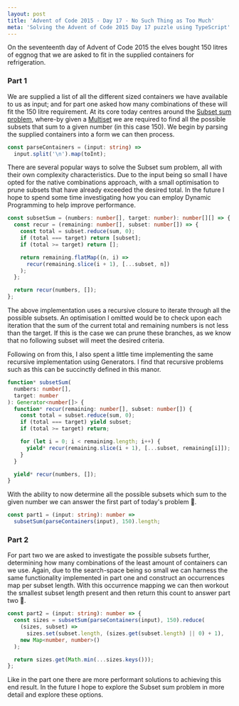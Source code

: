 ```yaml
---
layout: post
title: 'Advent of Code 2015 - Day 17 - No Such Thing as Too Much'
meta: 'Solving the Advent of Code 2015 Day 17 puzzle using TypeScript'
---
```


On the seventeenth day of Advent of Code 2015 the elves bought 150 litres of eggnog that we are asked to fit in the supplied containers for refrigeration.

<!--more-->

### Part 1

We are supplied a list of all the different sized containers we have available to us as input; and for part one asked how many combinations of these will fit the 150 litre requirement.
At its core today centres around the [Subset sum problem](https://en.wikipedia.org/wiki/Subset_sum_problem), where-by given a [Multiset](https://en.wikipedia.org/wiki/Multiset) we are required to find all the possible subsets that sum to a given number (in this case 150).
We begin by parsing the supplied containers into a form we can then process.

```typescript
const parseContainers = (input: string) =>
  input.split('\n').map(toInt);
```

There are several popular ways to solve the Subset sum problem, all with their own complexity characteristics.
Due to the input being so small I have opted for the native combinations approach, with a small optimisation to prune subsets that have already exceeded the desired total.
In the future I hope to spend some time investigating how you can employ Dynamic Programming to help improve performance.

```typescript
const subsetSum = (numbers: number[], target: number): number[][] => {
  const recur = (remaining: number[], subset: number[]) => {
    const total = subset.reduce(sum, 0);
    if (total === target) return [subset];
    if (total >= target) return [];

    return remaining.flatMap((n, i) =>
      recur(remaining.slice(i + 1), [...subset, n])
    );
  };

  return recur(numbers, []);
};
```

The above implementation uses a recursive closure to iterate through all the possible subsets.
An optimisation I omitted would be to check upon each iteration that the sum of the current total and remaining numbers is not less than the target.
If this is the case we can prune these branches, as we know that no following subset will meet the desired criteria.

Following on from this, I also spent a little time implementing the same recursive implementation using Generators.
I find that recursive problems such as this can be succinctly defined in this manor.

```typescript
function* subsetSum(
  numbers: number[],
  target: number
): Generator<number[]> {
  function* recur(remaining: number[], subset: number[]) {
    const total = subset.reduce(sum, 0);
    if (total === target) yield subset;
    if (total >= target) return;

    for (let i = 0; i < remaining.length; i++) {
      yield* recur(remaining.slice(i + 1), [...subset, remaining[i]]);
    }
  }

  yield* recur(numbers, []);
}
```

With the ability to now determine all the possible subsets which sum to the given number we can answer the first part of today's problem 🌟.

```typescript
const part1 = (input: string): number =>
  subsetSum(parseContainers(input), 150).length;
```

### Part 2

For part two we are asked to investigate the possible subsets further, determining how many combinations of the least amount of containers can we use.
Again, due to the search-space being so small we can harness the same functionality implemented in part one and construct an occurrences map per subset length.
With this occurrence mapping we can then workout the smallest subset length present and then return this count to answer part two 🌟.

```typescript
const part2 = (input: string): number => {
  const sizes = subsetSum(parseContainers(input), 150).reduce(
    (sizes, subset) =>
      sizes.set(subset.length, (sizes.get(subset.length) || 0) + 1),
    new Map<number, number>()
  );

  return sizes.get(Math.min(...sizes.keys()));
};
```

Like in the part one there are more performant solutions to achieving this end result.
In the future I hope to explore the Subset sum problem in more detail and explore these options.
